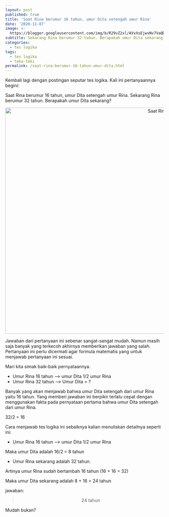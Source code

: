 ```yaml
---
layout: post
published: true
title: 'Saat Rina berumur 16 tahun, umur Dita setengah umur Rina'
date: '2020-11-07'
image: >-
  https://blogger.googleusercontent.com/img/b/R29vZ2xl/AVvXsEjwvNv7VaQDI0xp9ZlWg4oCcnQyDsaV62mf2wS4VTafikMjNLOxJ5WOy5ysN4ebECDO9xSLck7dyVrCTr1RqkEphVcfBclbWnaIXJy2udggLAmayixIOYBBqqhmbl33Ozlyend_EVsLppw/s1600-rw/umur+Rina-min.png
subtitle: Sekarang Rina berumur 32 tahun. Berapakah umur Dita sekarang?
categories:
  - tes logika
tags:
  - tes logika
  - teka-teki
permalink: /saat-rina-berumur-16-tahun-umur-dita.html
---
```

Kembali lagi dengan postingan seputar tes logika. Kali ini pertanyaannya begini:

Saat Rina berumur 16 tahun, umur Dita setengah umur Rina. Sekarang Rina berumur 32 tahun. Berapakah umur Dita sekarang?

<div class="separator" style="clear: both; text-align: center;">
<img alt="Saat Rina berumur 16 tahun, umur Dita setengah umur Rina" height="720"  src="https://blogger.googleusercontent.com/img/b/R29vZ2xl/AVvXsEjwvNv7VaQDI0xp9ZlWg4oCcnQyDsaV62mf2wS4VTafikMjNLOxJ5WOy5ysN4ebECDO9xSLck7dyVrCTr1RqkEphVcfBclbWnaIXJy2udggLAmayixIOYBBqqhmbl33Ozlyend_EVsLppw/s1600-rw/umur+Rina-min.png" title="Saat Rina berumur 16 tahun, umur Dita setengah umur Rina" width="1280"/></div>


Jawaban dari pertanyaan ini sebenar sangat-sangat mudah. Namun masih saja banyak yang terkecoh akhirnya memberikan jawaban yang salah. Pertanyaan ini perlu dicermati agar formula matematis yang untuk menjawab pertanyaan ini sesuai.

Mari kita simak baik-baik pernyataannya.
- Umur Rina 16 tahun --&gt; umur Dita 1/2 umur Rina
- Umur Rina 32 tahun --&gt; Umur Dita = ?

Banyak yang akan menjawab bahwa umur Dita setengah dari umur Rina yaitu 16 tahun. Yang memberi jawaban ini berpikir terlalu cepat dengan menggunakan fakta pada pernyataan pertama bahwa umur Dita setengah dari umur Rina.

32/2 = 16

Cara menjawab tes logika ini sebaiknya kalian menuliskan detailnya seperti ini:

- Umur Rina 16 tahun --&gt; umur Dita 1/2 umur Rina

Maka umur Dita adalah 16/2 = 8 tahun

- Umur Rina sekarang adalah 32 tahun.

Artinya umur Rina sudah bertambah 16 tahun (16 + 16 = 32)

Maka umur Dita sekarang adalah 8 + 16 = 24 tahun

jawaban:

<div style="text-align: center;">
<blockquote class="tr_bq">
24 tahun</blockquote>
</div>

Mudah bukan?